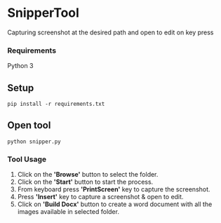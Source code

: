 # SnipperTool
Capturing screenshot at the desired path and open to edit on key press


### Requirements
Python 3

## Setup
```
pip install -r requirements.txt
```

## Open tool
```
python snipper.py
```

### Tool Usage
1. Click on the **'Browse'** button to select the folder.
2. Click on the **'Start'** button to start the process.
3. From keyboard press **'PrintScreen'** key to capture the screenshot.
4. Press **'Insert'** key to capture a screenshot & open to edit.
5. Click on **'Build Docx'** button to create a word document with all the images available in selected folder.
